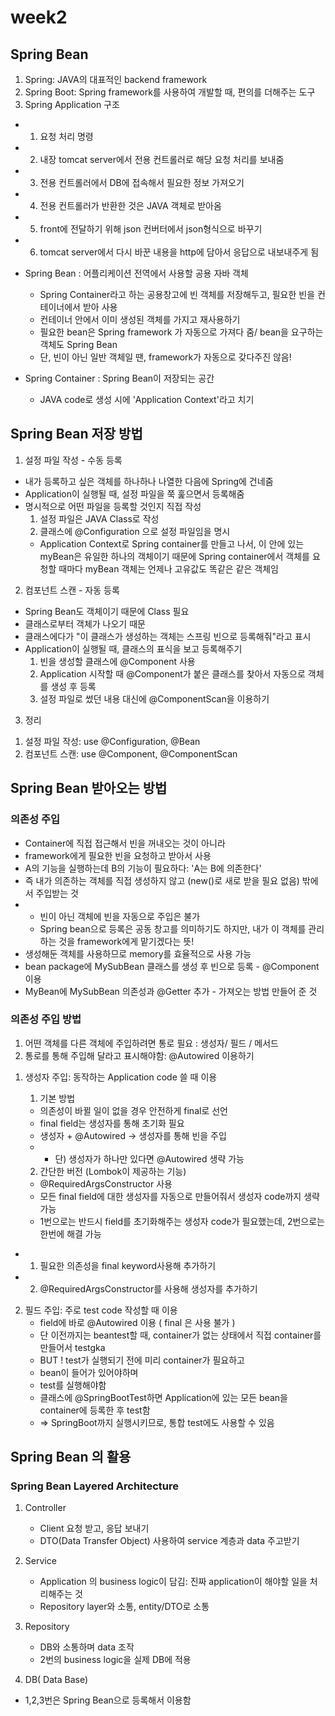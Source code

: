 # week2

## Spring Bean
1) Spring: JAVA의 대표적인 backend framework
2) Spring Boot: Spring framework를 사용하여 개발할 때, 편의를 더해주는 도구
3) Spring Application 구조
- 1. 요청 처리 명령
- 2. 내장 tomcat server에서 전용 컨트롤러로 해당 요청 처리를 보내줌
- 3. 전용 컨트롤러에서 DB에 접속해서 필요한 정보 가져오기
- 4. 전용 컨트롤러가 반환한 것은 JAVA 객체로 받아옴
- 5. front에 전달하기 위해 json 컨버터에서 json형식으로 바꾸기
- 6. tomcat server에서 다시 바꾼 내용을 http에 담아서 응답으로 내보내주게 됨

* Spring Bean
  : 어플리케이션 전역에서 사용할 공용 자바 객체
  - Spring Container라고 하는 공용창고에 빈 객체를 저장해두고, 필요한 빈을 컨테이너에서 받아 사용
  - 컨테이너 안에서 이미 생성된 객체를 가지고 재사용하기
  - 필요한 bean은 Spring framework 가 자동으로 가져다 줌/ bean을 요구하는 객체도 Spring Bean
  - 단, 빈이 아닌 일반 객체일 땐, framework가 자동으로 갖다주진 않음!

* Spring Container
  : Spring Bean이 저장되는 공간
  - JAVA code로 생성 시에 'Application Context'라고 치기

## Spring Bean 저장 방법
1. 설정 파일 작성 - 수동 등록
- 내가 등록하고 싶은 객체를 하나하나 나열한 다음에 Spring에 건네줌
- Application이 실행될 때, 설정 파일을 쭉 훑으면서 등록해줌
- 명시적으로 어떤 파일을 등록할 것인지 직접 작성
    1) 설정 파일은 JAVA Class로 작성
    2) 클래스에 @Configuration 으로 설정 파일임을 명시
    * Application Context로 Spring container를 만들고 나서, 이 안에 있는 myBean은 유일한 하나의 객체이기 때문에
      Spring container에서 객체를 요청할 때마다 myBean 객체는 언제나 고유값도 똑같은 같은 객체임

2. 컴포넌트 스캔 - 자동 등록
- Spring Bean도 객체이기 때문에 Class 필요
- 클래스로부터 객체가 나오기 때문
- 클래스에다가 "이 클래스가 생성하는 객체는 스프링 빈으로 등록해줘"라고 표시
- Application이 실행될 때, 클래스의 표식을 보고 등록해주기
    1) 빈을 생성할 클래스에 @Component 사용
    2) Application 시작할 때 @Component가 붙은 클래스를 찾아서 자동으로 객체를 생성 후 등록
    3) 설정 파일로 썼던 내용 대신에 @ComponentScan을 이용하기

3. 정리
1) 설정 파일 작성: use @Configuration, @Bean
2) 컴포넌트 스캔: use @Component, @ComponentScan

## Spring Bean 받아오는 방법

### 의존성 주입
- Container에 직접 접근해서 빈을 꺼내오는 것이 아니라
- framework에게 필요한 빈을 요청하고 받아서 사용
- A의 기능을 실행하는데 B의 기능이 필요하다: 'A는 B에 의존한다'
- 즉 내가 의존하는 객체를 직접 생성하지 않고 (new()로 새로 받을 필요 없음) 밖에서 주입받는 것
- * 빈이 아닌 객체에 빈을 자동으로 주입은 불가
  - Spring bean으로 등록은 공동 창고를 의미하기도 하지만, 내가 이 객체를 관리하는 것을 framework에게 맡기겠다는 뜻!
- 생성해둔 객체를 사용하므로 memory를 효율적으로 사용 가능
- bean package에 MySubBean 클래스를 생성 후 빈으로 등록 - @Component이용
- MyBean에 MySubBean 의존성과 @Getter 추가 - 가져오는 방법 만들어 준 것

### 의존성 주입 방법
1. 어떤 객체를 다른 객체에 주입하려면 통로 필요 : 생성자/ 필드 / 메서드
2. 통로를 통해 주입해 달라고 표시해야함: @Autowired 이용하기
   
1) 생성자 주입: 동작하는 Application code 쓸 때 이용
   1. 기본 방법
   - 의존성이 바뀔 일이 없을 경우 안전하게 final로 선언
   - final field는 생성자를 통해 초기화 필요
   - 생성자 + @Autowired -> 생성자를 통해 빈을 주입
   - - 단) 생성자가 하나만 있다면 @Autowired 생략 가능

   2. 간단한 버전 (Lombok이 제공하는 기능)
   - @RequiredArgsConstructor 사용
   - 모든 final field에 대한 생성자를 자동으로 만들어줘서 생성자 code까지 생략 가능
   - 1번으로는 반드시 field를 초기화해주는 생성자 code가 필요했는데, 2번으로는 한번에 해결 가능

  * 1. 필요한 의존성을 final keyword사용해 추가하기
  * 2. @RequiredArgsConstructor를 사용해 생성자를 추가하기

2) 필드 주입: 주로 test code 작성할 때 이용
   - field에 바로 @Autowired 이용 ( final 은 사용 불가 ) 
   - 단 이전까지는 beantest할 때, container가 없는 상태에서 직접 container를 만들어서 testgka
   - BUT ! test가 실행되기 전에 미리 container가 필요하고 
   - bean이 들어가 있어야하며
   - test를 실행해야함
   - 클래스에 @SpringBootTest하면 Application에 있는 모든 bean을 container에 등록한 후 test함
   - => SpringBoot까지 실행시키므로, 통합 test에도 사용할 수 있음

## Spring Bean 의 활용
### Spring Bean Layered Architecture

1. Controller
   - Client 요청 받고, 응답 보내기
   - DTO(Data Transfer Object) 사용하여 service 계층과 data 주고받기

2. Service
    - Application 의 business logic이 담김: 진짜 application이 해야할 일을 처리해주는 것
    - Repository layer와 소통, entity/DTO로 소통

3. Repository
   - DB와 소통하며 data 조작
   - 2번의 business logic을 실제 DB에 적용

4. DB( Data Base)

* 1,2,3번은 Spring Bean으로 등록해서 이용함
